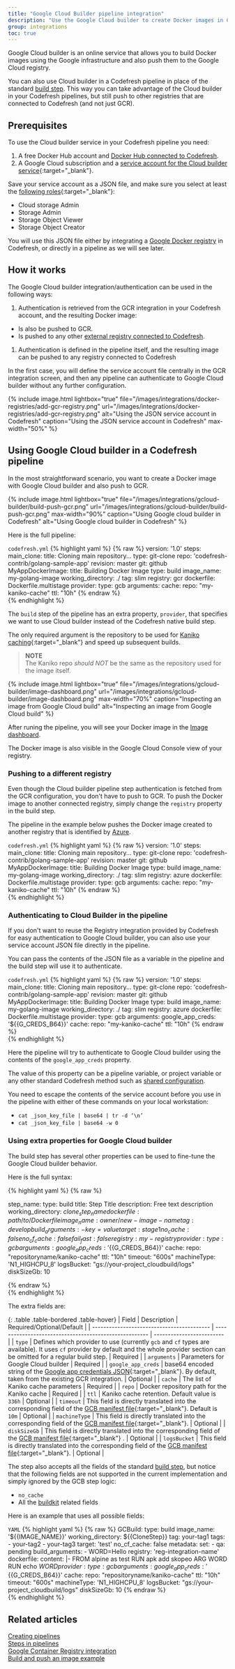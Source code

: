 ```yaml
---
title: "Google Cloud Builder pipeline integration"
description: "Use the Google Cloud builder to create Docker images in Codefresh pipelines"
group: integrations
toc: true
---
```


Google Cloud builder is an online service that allows you to build Docker images using the Google infrastructure and also push them to the Google Cloud registry.

You can also use Cloud builder in a Codefresh pipeline in place of the  standard [build step]({{site.baseurl}}/docs/pipelines/steps/build/). This way you can take advantage of the Cloud builder in your Codefresh pipelines, but still push to other registries that are connected to Codefresh (and not just GCR).


## Prerequisites

To use the Cloud builder service in your Codefresh pipeline you need:

1. A free Docker Hub account and [Docker Hub connected to Codefresh]({{site.baseurl}}/docs/integrations/docker-registries/docker-hub/).
1. A Google Cloud subscription and a [service account for the Cloud builder service](https://cloud.google.com/cloud-build/docs/securing-builds/set-service-account-permissions){:target="\_blank"}.

Save your service account as a JSON file, and make sure you select at least the [following roles](https://cloud.google.com/container-registry/docs/access-control){:target="\_blank"}:

* Cloud storage Admin
* Storage Admin
* Storage Object Viewer
* Storage Object Creator

You will use this JSON file either by integrating a [Google Docker registry]({{site.baseurl}}/docs/integrations/docker-registries/google-container-registry/) in Codefresh, or directly in a pipeline as we will see later.

## How it works

The Google Cloud builder integration/authentication can be used in the following ways:

1. Authentication is retrieved from the GCR integration in your Codefresh account, and the resulting Docker image:
  * Is also be pushed to GCR.
  * Is pushed to any other [external registry connected to Codefresh]({{site.baseurl}}/docs/integrations/docker-registries/).
1. Authentication is defined in the pipeline itself, and the resulting image can be pushed to any registry connected to Codefresh

In the first case, you will define the service account file centrally in the GCR integration screen, and then any pipeline can authenticate to Google Cloud builder without any further configuration.

{% 
	include image.html 
	lightbox="true" 
	file="/images/integrations/docker-registries/add-gcr-registry.png" 
	url="/images/integrations/docker-registries/add-gcr-registry.png" 
	alt="Using the JSON service account in Codefresh" 
	caption="Using the JSON service account in Codefresh"
	max-width="50%" 
%}



## Using Google Cloud builder in a Codefresh pipeline

In the most straightforward scenario, you want to create a Docker image with Google Cloud builder and also push to GCR.

{% include image.html 
lightbox="true" 
file="/images/integrations/gcloud-builder/build-push-gcr.png" 
url="/images/integrations/gcloud-builder/build-push-gcr.png"
max-width="90%"
caption="Using Google cloud builder in Codefresh"
alt="Using Google cloud builder in Codefresh"
%}

Here is the full pipeline:

`codefresh.yml`
{% highlight yaml %}
{% raw %}
version: '1.0'
steps:
  main_clone:
    title: Cloning main repository...
    type: git-clone
    repo: 'codefresh-contrib/golang-sample-app'
    revision: master
    git: github
  MyAppDockerImage:
    title: Building Docker Image
    type: build
    image_name: my-golang-image
    working_directory: ./
    tag: slim
    registry: gcr
    dockerfile: Dockerfile.multistage
    provider:
      type: gcb
      arguments:
        cache:
          repo: "my-kaniko-cache"
          ttl: "10h"
{% endraw %}            
{% endhighlight %}


The `build` step of the pipeline has an extra property, `provider`, that specifies we want to use Cloud builder instead of the Codefresh native build step.

The only required argument is the repository to be used for [Kaniko caching](https://cloud.google.com/cloud-build/docs/kaniko-cache){:target="\_blank"} and speed up subsequent builds. 

>**NOTE**  
The Kaniko repo _should NOT_ be the same as the repository used for the image itself.

{% include image.html 
lightbox="true" 
file="/images/integrations/gcloud-builder/image-dashboard.png" 
url="/images/integrations/gcloud-builder/image-dashboard.png"
max-width="70%"
caption="Inspecting an image from Google Cloud build"
alt="Inspecting an image from Google Cloud build"
%}

After runing the pipeline, you will see your Docker image in the [Image dashboard]({{site.baseurl}}/docs/ci-cd-guides/working-with-docker-registries/).

The Docker image is also visible in the Google Cloud Console view of your registry.

### Pushing to a different registry

Even though the Cloud builder pipeline step authentication is fetched from the GCR configuration, you don't have to push to GCR.
To push the Docker image to another connected registry, simply change the `registry` property in the build step.  

The pipeline in the example below pushes the Docker image created to another registry that is identified by [Azure]({{site.baseurl}}/docs/integrations/docker-registries/azure-docker-registry/).

`codefresh.yml`
{% highlight yaml %}
{% raw %}
version: '1.0'
steps:
  main_clone:
    title: Cloning main repository...
    type: git-clone
    repo: 'codefresh-contrib/golang-sample-app'
    revision: master
    git: github
  MyAppDockerImage:
    title: Building Docker Image
    type: build
    image_name: my-golang-image
    working_directory: ./
    tag: slim
    registry: azure
    dockerfile: Dockerfile.multistage
    provider:
      type: gcb
      arguments:
        cache:
          repo: "my-kaniko-cache"
          ttl: "10h"
{% endraw %}            
{% endhighlight %}



###  Authenticating to Cloud Builder in the pipeline

If you don't want to reuse the Registry integration provided by Codefresh for easy authentication to Google Cloud builder, you can also use your service account JSON file directly in the pipeline.

You can pass the contents of the JSON file as a variable in the pipeline and the build step will use it to authenticate. 

`codefresh.yml`
{% highlight yaml %}
{% raw %}
version: '1.0'
steps:
  main_clone:
    title: Cloning main repository...
    type: git-clone
    repo: 'codefresh-contrib/golang-sample-app'
    revision: master
    git: github
  MyAppDockerImage:
    title: Building Docker Image
    type: build
    image_name: my-golang-image
    working_directory: ./
    tag: slim
    registry: azure
    dockerfile: Dockerfile.multistage
    provider:
      type: gcb
      arguments:
        google_app_creds: '${{G_CREDS_B64}}'
        cache:
          repo: "my-kaniko-cache"
          ttl: "10h"
{% endraw %}            
{% endhighlight %}

Here the pipeline will try to authenticate to Google Cloud builder using the contents of the `google_app_creds` property.

The value of this property can be a pipeline variable, or project variable or any other standard Codefresh method such as [shared configuration]({{site.baseurl}}/docs/pipelines/configuration/shared-configuration/).

You need to escape the contents of the service account before you use in the pipeline with either of these commands on your local workstation:

* `cat _json_key_file | base64 | tr -d ‘\n’`
* `cat _json_key_file | base64 -w 0`

### Using extra properties for Google Cloud builder

The build step has several other properties can be used to fine-tune the Google Cloud builder behavior.

Here is the full syntax:


{% highlight yaml %}
{% raw %}

step_name:
  type: build
  title: Step Title
  description: Free text description
  working_directory: ${{clone_step_name}}
  dockerfile: path/to/Dockerfile
  image_name: owner/new-image-name
  tag: develop
  build_arguments:
    - key=value
  target: stage1
  no_cache: false
  no_cf_cache: false
  fail_fast: false
  registry: my-registry
  provider:
    type: gcb
    arguments:
      google_app_creds: '${{G_CREDS_B64}}'
      cache:
        repo: "repositoryname/kaniko-cache"
        ttl: "10h"
      timeout: "600s"
      machineType: 'N1_HIGHCPU_8'
      logsBucket: "gs://your-project_cloudbuild/logs"
      diskSizeGb: 10

{% endraw %}        
{% endhighlight %} 

The extra fields are:

{: .table .table-bordered .table-hover}
| Field                                      | Description                                            | Required/Optional/Default |
| ------------------------------------------ | ------------------------------------------------------ | ------------------------- |
| `type`                                    | Defines which provider to use (currently `gcb` and `cf` types are available). It uses `cf` provider by default and the whole provider section can be omitted for a regular build step.   | Required                  |
| `arguments`                  | Parameters  for Google Cloud builder                                  | Required                  |
| `google_app_creds`           | base64 encoded string of the [Google app credentials JSON](https://cloud.google.com/docs/authentication/production){:target="\_blank"}. By default, taken from the existing GCR integration.   | Optional                  | 
| `cache`                  | The list of Kaniko cache parameters                             | Required                  |
| `repo`    | Docker repository path for the Kaniko cache                                  | Required                  |
| `ttl`    | Kaniko cache retention. Default value is `336h`                                  | Optional                 |
| `timeout`    | This field is directly translated into the corresponding field of the [GCB manifest file](https://cloud.google.com/cloud-build/docs/build-config#structure_of_a_build_config_file){:target="\_blank"}. Default is `10m`                                  | Optional                  |
| `machineType`    | This field is directly translated into the corresponding field of the [GCB manifest file](https://cloud.google.com/cloud-build/docs/build-config#structure_of_a_build_config_file){:target="\_blank"}.                                 | Optional                  |
| `diskSizeGb`    | This field is directly translated into the corresponding field of the [GCB manifest file](https://cloud.google.com/cloud-build/docs/build-config#structure_of_a_build_config_file){:target="\_blank"} .                               | Optional                  |
| `logsBucket`     | This field is directly translated into the corresponding field of the [GCB manifest file](https://cloud.google.com/cloud-build/docs/build-config#structure_of_a_build_config_file){:target="\_blank"}.           | Optional                  |




The step also accepts all the fields of the standard [build step]({{site.baseurl}}/docs/pipelines/steps/build/), but notice that the following fields are not supported in the current implementation and simply ignored by the GCB step logic:

* `no_cache`
* All the [buildkit]({{site.baseurl}}/docs/pipelines/steps/build/#buildkit-support)  related fields

Here is an example that uses all possible fields:

  `YAML`
{% highlight yaml %}
{% raw %}
GCBuild:
    type: build
    image_name: '${{IMAGE_NAME}}'
    working_directory: ${{CloneStep}}
    tag: your-tag1
    tags:
     - your-tag2
     - your-tag3
    target: 'test'
    no_cf_cache: false
    metadata:
      set:
        - qa: pending
    build_arguments:
      - WORD=Hello
    registry: 'reg-integration-name'
    dockerfile:
      content: |-
        FROM alpine as test
        RUN apk add skopeo
        ARG WORD
        RUN echo $WORD
    provider:
      type: gcb
      arguments:
        google_app_creds: '${{G_CREDS_B64}}'
        cache:
          repo: "repositoryname/kaniko-cache"
          ttl: "10h"
        timeout: "600s"
        machineType: 'N1_HIGHCPU_8'
        logsBucket: "gs://your-project_cloudbuild/logs"
        diskSizeGb: 10
{% endraw %}        
{% endhighlight %}






## Related articles
[Creating pipelines]({{site.baseurl}}/docs/pipelines/pipelines/)  
[Steps in pipelines]({{site.baseurl}}/docs/pipelines/steps/)  
[Google Container Registry integration]({{site.baseurl}}/docs/integrations/docker-registries/google-container-registry/)  
[Build and push an image example]({{site.baseurl}}/docs/example-catalog/ci-examples/build-and-push-an-image/)



